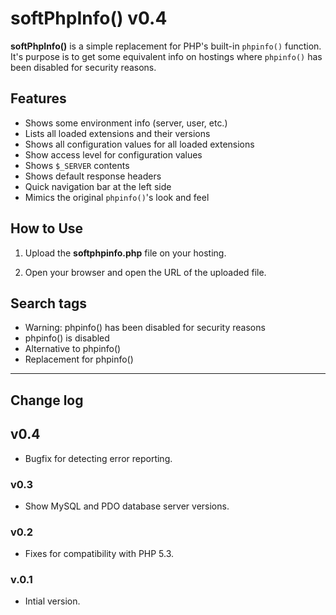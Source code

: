 # softPhpInfo() v0.4

**softPhpInfo()** is a simple replacement for PHP's built-in `phpinfo()` function. It's purpose is to get some equivalent info on hostings where `phpinfo()` has been disabled for security reasons.

## Features

* Shows some environment info (server, user, etc.)
* Lists all loaded extensions and their versions
* Shows all configuration values for all loaded extensions
* Show access level for configuration values
* Shows `$_SERVER` contents
* Shows default response headers
* Quick navigation bar at the left side
* Mimics the original `phpinfo()`'s look and feel

## How to Use

1. Upload the **softphpinfo.php** file on your hosting.

2. Open your browser and open the URL of the uploaded file.

## Search tags

* Warning: phpinfo() has been disabled for security reasons
* phpinfo() is disabled
* Alternative to phpinfo()
* Replacement for phpinfo()

---

## Change log

## v0.4

 * Bugfix for detecting error reporting.

### v0.3

 * Show MySQL and PDO database server versions.

### v0.2

 * Fixes for compatibility with PHP 5.3.

### v.0.1

 * Intial version.
